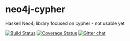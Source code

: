 neo4j-cypher
===============

Haskell Neo4j library focused on cypher - not usable yet

[![Build Status](https://travis-ci.org/HaskellDC/neo4j-cypher.svg?branch=master)](https://travis-ci.org/HaskellDC/neo4j-cypher)
[![Coverage Status](https://img.shields.io/coveralls/HaskellDC/neo4j-cypher.svg)](https://coveralls.io/r/HaskellDC/neo4j-cypher)
[![Gitter chat](https://badges.gitter.im/HaskellDC/neo4j-cypher.png)](https://gitter.im/HaskellDC/neo4j-cypher)

